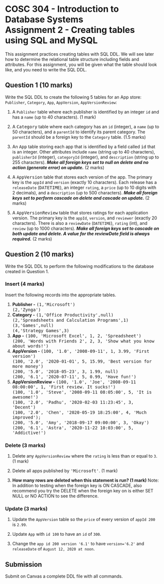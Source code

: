 # COSC 304 - Introduction to Database Systems<br>Assignment 2 - Creating tables using SQL and MySQL

This assignment practices creating tables with SQL DDL. We will see later how to determine the relational table structure including fields and attributes. For this assignment, you will be given what the table should look like, and you need to write the SQL DDL.

## Question 1 (10 marks)

Write the SQL DDL to create the following 5 tables for an App store: `Publisher`, `Category`, `App`, `AppVersion`, `AppVersionReview`:

1. A `Publisher` table where each publisher is identified by an integer `id` and has a `name` (up to 40 characters). (1 mark)

2. A <tt>Category</tt> table where each category has an `id` (integer), a `name` (up to 50 characters), and a `parentId` to identify its parent category. The `parentId` should be a foreign key to the `Category` table. (1.5 marks)

3. An <tt>App</tt> table storing each app that is identified by a field called <tt>id</tt> that is an integer.  Other attributes include `name` (string up to 40 characters), `publisherId` (integer), `categoryId` (integer), and `description` (string up to 255 characters).  <b><i>Make all foreign keys set to null on delete and no action (generate error) on update.</i></b> (2 marks)

4. A <tt>AppVersion</tt> table that stores each version of the app. The primary key is the `appId` and `version` (exactly 10 characters). Each release has a `releaseDate` (<tt>DATETIME</tt>), an integer `rating`, a `price` (up to 10 digits with 2 decimals), and a `description` (up to 500 characters). <b><i>Make all foreign keys set to perform cascade on delete and cascade on update.</i></b> (2 marks)

5. A <tt>AppVersionReview</tt> table that stores ratings for each application version. The primary key is the `appId`, `version`, and `reviewer` (exactly 20 characters). There is also a `reviewDate` (`DATETIME`), `rating` (int), and `review` (up to 1000 characters). <b><i>Make all foreign keys set to cascade on both update and delete. A value for the reviewDate field is always required.</i></b> (2 marks)

## Question 2 (10 marks)

Write the SQL DDL to perform the following modifications to the database created in Question 1.

### Insert (4 marks)

Insert the following records into the appropriate tables.

<ol>
  <li><b>Publisher -</b> <tt>(1,'Microsoft')</tt>  <br> <tt>(2,'Zynga')</tt></li>
<li><b>Category -</b> <tt>(1,'Office Productivity',null)</tt> <br> <tt>(2,'Spreadsheets and Calculation Programs',1)</tt> <br> <tt>(3,'Games',null)</tt> <br> <tt>(4,'Strategy Games',3)</tt></li>
<li><b>App -</b> <tt>(100, 'Microsoft Excel', 1, 2, 'Spreadsheet')</tt><br>
<tt>(200, 'Words with Friends 2', 2, 3, 'Show what you know about words!')</tt>
</li>
  <li><b>AppVersion - </b> <tt>(100, '1.0', '2008-09-11', 1, 3.99, 'First version')</tt><br> 
    <tt>(100, '2.0', '2020-01-01', 5, 15.99, 'Best version for more money')</tt><br> 
    <tt>(200, '5.0', '2018-05-23', 3, 1.99, null)</tt><br> 
    <tt>(200, '6.1', '2020-07-11', 5, 0.99, 'Have fun!')</tt></li>
  <li><b>AppVersionReview - </b> <tt>(100, '1.0', 'Joe', '2008-09-11 08:00:00', 1, 'First review. It sucks!')</tt><br> 
    <tt>(100, '1.0', 'Steve', '2008-09-11 08:05:00', 5, 'It is awesome!')</tt><br>
    <tt>(100, '2.0', 'Padhu', '2020-02-03 11:23:45', 3, 'Decent')</tt><br>
    <tt>(100, '2.0', 'Chen', '2020-05-19 18:25:00', 4, 'Much improved');</tt><br>
    <tt>(200, '5.0', 'Amy', '2018-09-17 09:00:00', 3, 'Okay')</tt><br>
    <tt>(200, '6.1', 'Astra', '2020-11-22 10:03:00', 5, 'Addictive!')</tt></li>
</ol>


### Delete (3 marks)

1. Delete any `AppVersionReview` where the `rating` is less than or equal to `3`. (1 mark)

2. Delete all apps published by <tt>'Microsoft'</tt>. (1 mark) 

3. <strong>How many rows are deleted when this statement is run? (1 mark)</strong> Note: In addition to testing when the foreign key is ON CASCADE, also recommend you try the DELETE when the foreign key on is either SET NULL or NO ACTION to see the difference.


### Update (3 marks)

1. Update the `AppVersion` table so the `price` of every version of `appId 200` is `2.99`.

2. Update `App` with `id 100` to have an `id` of `300`.

3. Change the `app id 200 version '6.1'` to have `version='6.2'` and `releaseDate` of `August 12, 2020 at noon`.

## Submission

Submit on Canvas a complete DDL file with all commands.
